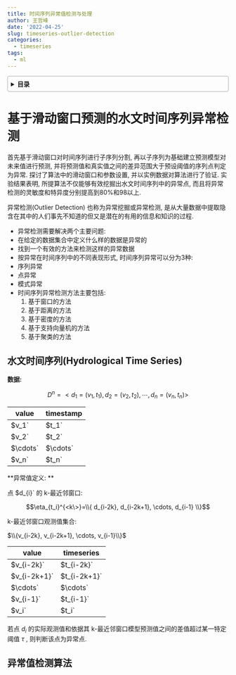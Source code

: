 ```yaml
---
title: 时间序列异常值检测与处理
author: 王哲峰
date: '2022-04-25'
slug: timeseries-outlier-detection
categories:
  - timeseries
tags:
  - ml
---
```


<style>
details {
    border: 1px solid #aaa;
    border-radius: 4px;
    padding: .5em .5em 0;
}
summary {
    font-weight: bold;
    margin: -.5em -.5em 0;
    padding: .5em;
}
details[open] {
    padding: .5em;
}
details[open] summary {
    border-bottom: 1px solid #aaa;
    margin-bottom: .5em;
}
</style>

<details><summary>目录</summary><p>

- [基于滑动窗口预测的水文时间序列异常检测](#基于滑动窗口预测的水文时间序列异常检测)
  - [水文时间序列(Hydrological Time Series)](#水文时间序列hydrological-time-series)
  - [异常值检测算法](#异常值检测算法)
</p></details><p></p>

# 基于滑动窗口预测的水文时间序列异常检测

首先基于滑动窗口对时间序列进行子序列分割, 再以子序列为基础建立预测模型对未来值进行预测, 
并将预测值和真实值之间的差异范围大于预设阈值的序列点判定为异常.
探讨了算法中的滑动窗口和参数设置, 并以实例数据对算法进行了验证. 
实验结果表明, 所提算法不仅能够有效挖掘出水文时间序列中的异常点,
 而且将异常检测的灵敏度和特异度分别提高到80%和98以上. 

异常检测(Outlier Detection)
也称为异常挖掘或异常检测, 是从大量数据中提取隐含在其中的人们事先不知道的但又是潜在的有用的信息和知识的过程. 

- 异常检测需要解决两个主要问题: 
- 在给定的数据集合中定义什么样的数据是异常的
- 找到一个有效的方法来检测这样的异常数据
- 按异常在时间序列中的不同表现形式, 时间序列异常可以分为3种: 
- 序列异常
- 点异常
- 模式异常
- 时间序列异常检测方法主要包括: 
  1. 基于窗口的方法
  2. 基于距离的方法
  3. 基于密度的方法
  4. 基于支持向量机的方法
  5. 基于聚类的方法

## 水文时间序列(Hydrological Time Series)

**数据:**

$$D^{n} = < d_1 = (v_1, t_1), d_2 = (v_2, t_2), \cdots, d_n = (v_n, t_n) >$$

| value          | timestamp      |
|----------------|----------------|
| $v_1`    | $t_1`    |
| $v_2`    | $t_2`    |
| $\cdots` | $\cdots` |
| $v_n`    | $t_n`    |

**异常值定义: **

点 $d_{i}` 的 k-最近邻窗口: 

$$\eta_{t_i}^{<k\>}=\\{ d_{i-2k}, d_{i-2k+1}, \cdots, d_{i-1} \\}$$

k-最近邻窗口观测值集合: 

$\\{v_{i-2k}, v_{i-2k+1}, \cdots, v_{i-1}\\}$

| value        | timeseries   |
|--------------|--------------|
| $v_{i-2k}`   | $t_{i-2k}`   |
| $v_{i-2k+1}` | $t_{i-2k+1}` |
| $\cdots`     | $\cdots`     |
| $v_{i-1}`    | $t_{i-1}`    |
| $v_i`        | $t_i`        |

若点 $d_{i}$ 的实际观测值和依据其
k-最近邻窗口模型预测值之间的差值超过某一特定阈值
$\tau$ , 则判断该点为异常点. 


## 异常值检测算法

